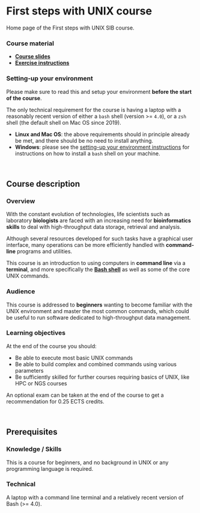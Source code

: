 # First steps with UNIX course

Home page of the First steps with UNIX SIB course.

### Course material
* **[Course slides](first_steps_with_UNIX.pdf)**
* **[Exercise instructions](exercise_instructions.md)**

### Setting-up your environment
Please make sure to read this and setup your environment
**before the start of the course**.

The only technical requirement for the course is having a laptop with a
reasonably recent version of either a `bash` shell (version >= `4.0`), or a
`zsh` shell (the default shell on Mac OS since 2019).

* **Linux and Mac OS**: the above requirements should in principle already
  be met, and there should be no need to install anything.
* **Windows**: please see the
  [setting-up your environment instructions](environment_setup.md) for
  instructions on how to install a `bash` shell on your machine.

<br>

## Course description

### Overview
With the constant evolution of technologies, life scientists such as laboratory
**biologists** are faced with an increasing need for **bioinformatics skills**
to deal with high-throughput data storage, retrieval and analysis.

Although several resources developed for such tasks have a graphical user
interface, many operations can be more efficiently handled with
**command-line** programs and utilities.

This course is an introduction to using computers in **command line** via a
**terminal**, and more specifically the
**[Bash shell](https://www.gnu.org/software/bash/)** as well as some of the
core UNIX commands.

### Audience
This course is addressed to **beginners** wanting to become familiar with the
UNIX environment and master the most common commands, which could be useful to
run software dedicated to high-throughput data management.

### Learning objectives
At the end of the course you should:
* Be able to execute most basic UNIX commands
* Be able to build complex and combined commands using various parameters
* Be sufficiently skilled for further courses requiring basics of UNIX, like
  HPC or NGS courses

An optional exam can be taken at the end of the course to get a recommendation
for 0.25 ECTS credits.

<br>

## Prerequisites

### Knowledge / Skills
This is a course for beginners, and no background in UNIX or any programming
language is required.

### Technical
A laptop with a command line terminal and a relatively recent version of
Bash (>= 4.0).
